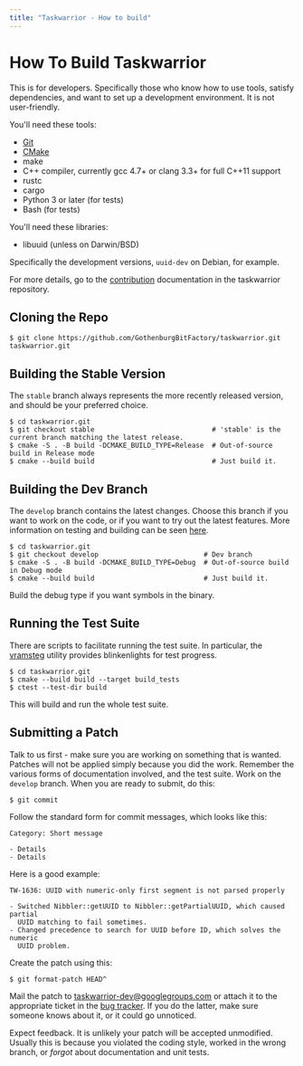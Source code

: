 ```yaml
---
title: "Taskwarrior - How to build"
---
```


# How To Build Taskwarrior

This is for developers.
Specifically those who know how to use tools, satisfy dependencies, and want to set up a development environment.
It is not user-friendly.

You'll need these tools:

- [Git](https://git-scm.com/)
- [CMake](https://cmake.org)
- make
- C++ compiler, currently gcc 4.7+ or clang 3.3+ for full C++11 support
- rustc
- cargo
- Python 3 or later (for tests)
- Bash (for tests)

You'll need these libraries:

- libuuid (unless on Darwin/BSD)

Specifically the development versions, `uuid-dev` on Debian, for example.

For more details, go to the [contribution](https://github.com/GothenburgBitFactory/taskwarrior/blob/develop/doc/devel/contrib/README.md) documentation in the taskwarrior repository.

## Cloning the Repo

```
$ git clone https://github.com/GothenburgBitFactory/taskwarrior.git taskwarrior.git
```

## Building the Stable Version

The `stable` branch always represents the more recently released version, and should be your preferred choice.

```
$ cd taskwarrior.git
$ git checkout stable                             # 'stable' is the current branch matching the latest release.
$ cmake -S . -B build -DCMAKE_BUILD_TYPE=Release  # Out-of-source build in Release mode
$ cmake --build build                             # Just build it.
```

## Building the Dev Branch

The `develop` branch contains the latest changes.
Choose this branch if you want to work on the code, or if you want to try out the latest features.
More information on testing and building can be seen [here](https://github.com/GothenburgBitFactory/taskwarrior/blob/develop/doc/devel/contrib/development.md).

```
$ cd taskwarrior.git
$ git checkout develop                          # Dev branch
$ cmake -S . -B build -DCMAKE_BUILD_TYPE=Debug  # Out-of-source build in Debug mode
$ cmake --build build                           # Just build it.
```

Build the debug type if you want symbols in the binary.

## Running the Test Suite

There are scripts to facilitate running the test suite.
In particular, the [vramsteg](https://gothenburgbitfactory.org/projects/vramsteg/) utility provides blinkenlights for test progress.

```
$ cd taskwarrior.git
$ cmake --build build --target build_tests
$ ctest --test-dir build
```

This will build and run the whole test suite.

## Submitting a Patch

Talk to us first - make sure you are working on something that is wanted.
Patches will not be applied simply because you did the work.
Remember the various forms of documentation involved, and the test suite.
Work on the `develop` branch.
When you are ready to submit, do this:

```
$ git commit
```

Follow the standard form for commit messages, which looks like this:

```
Category: Short message

- Details
- Details
```

Here is a good example:

```
TW-1636: UUID with numeric-only first segment is not parsed properly

- Switched Nibbler::getUUID to Nibbler::getPartialUUID, which caused partial
  UUID matching to fail sometimes.
- Changed precedence to search for UUID before ID, which solves the numeric
  UUID problem.
```

Create the patch using this:

```
$ git format-patch HEAD^
```

Mail the patch to <taskwarrior-dev@googlegroups.com> or attach it to the appropriate ticket in the [bug tracker](https://github.com/GothenburgBitFactory/taskwarrior/issues).
If you do the latter, make sure someone knows about it, or it could go unnoticed.

Expect feedback.
It is unlikely your patch will be accepted unmodified.
Usually this is because you violated the coding style, worked in the wrong branch, or *forgot* about documentation and unit tests.
